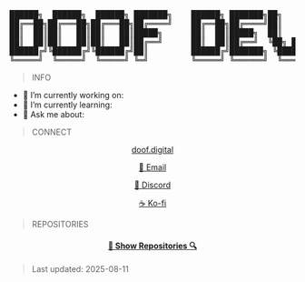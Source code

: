 <pre>
██████╗  ██████╗  ██████╗ ███████╗    ██████╗ ███████╗██╗   ██╗
██╔══██╗██╔═══██╗██╔═══██╗██╔════╝    ██╔══██╗██╔════╝██║   ██║
██║  ██║██║   ██║██║   ██║█████╗      ██║  ██║█████╗  ██║   ██║
██║  ██║██║   ██║██║   ██║██╔══╝      ██║  ██║██╔══╝  ╚██╗ ██╔╝
██████╔╝╚██████╔╝╚██████╔╝██║         ██████╔╝███████╗ ╚████╔╝
╚═════╝  ╚═════╝  ╚═════╝ ╚═╝         ╚═════╝ ╚══════╝  ╚═══╝
</pre>

> INFO
- 🔭 I’m currently working on: 
- 🌱 I’m currently learning: 
- 💬 Ask me about: 

> CONNECT

<p align="center">
<a href="http://doof.digital/">doof.digital</a>

<p align="center">
<a href="mailto:isaacjohnson.dev@gmail.com">📨 Email</a>
  
<p align="center">
<a href="https://discordapp.com/users/448598131412566037">🔵 Discord</a>

<p align="center">
<a href="https://ko-fi.com/G2G0MUJ3W">☕ Ko-fi</a>


> REPOSITORIES
<h4 align="center"><a href="https://github.com/doof-dev?tab=repositories" title="Show Repositories">🔎 Show Repositories 🔍</a></h4>



</p>

> Last updated: 2025-08-11
